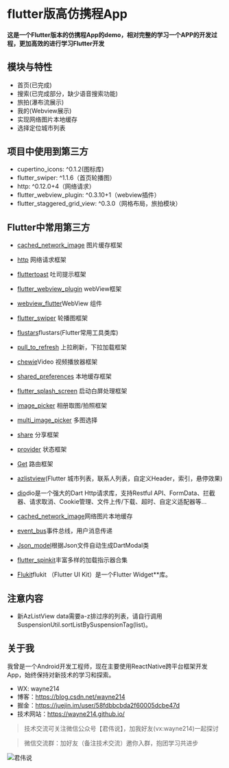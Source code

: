 # flutter版高仿携程App

#### 这是一个Flutter版本的仿携程App的demo，相对完整的学习一个APP的开发过程，更加高效的进行学习Flutter开发

## 模块与特性
- 首页(已完成)
- 搜索(已完成部分，缺少语音搜索功能)
- 旅拍(瀑布流展示)
- 我的(Webview展示)
- 实现网络图片本地缓存
- 选择定位城市列表

## 项目中使用到第三方
 - cupertino_icons: ^0.1.2(图标库)
 - flutter_swiper: ^1.1.6（首页轮播图）
 - http: ^0.12.0+4（网络请求）
 - flutter_webview_plugin: ^0.3.10+1（webview插件）
 - flutter_staggered_grid_view: ^0.3.0（网格布局，旅拍模块）
 
 
## Flutter中常用第三方
- [cached_network_image](https://pub.dev/packages/cached_network_image) 图片缓存框架
- [http](https://pub.dev/packages/http) 网络请求框架
- [fluttertoast](https://pub.dev/packages/fluttertoast) 吐司提示框架
- [flutter_webview_plugin](https://pub.dev/packages/flutter_webview_plugin) webView框架
- [webview_flutter](https://pub.dev/packages/webview_flutter)WebView 组件
- [flutter_swiper](https://pub.dev/packages/flutter_swiper) 轮播图框架
- [flustars](https://pub.dev/packages/flustars)flustars(Flutter常用工具类库) 
- [pull_to_refresh](https://pub.dev/packages/pull_to_refresh) 上拉刷新，下拉加载框架
- [chewie](https://pub.dev/packages/chewie)Video 视频播放器框架
- [shared_preferences](https://pub.dev/packages/shared_preferences) 本地缓存框架
- [flutter_splash_screen](https://pub.dev/packages/flutter_splash_screen) 启动白屏处理框架
- [image_picker](https://pub.dev/packages/image_picker) 相册取图/拍照框架
- [multi_image_picker](https://pub.dev/packages/multi_image_picker) 多图选择
- [share](https://pub.dev/packages/share) 分享框架
- [provider](https://pub.dev/packages/provider) 状态框架
- [Get](https://pub.dev/packages/get) 路由框架
- [azlistview](https://github.com/flutterchina/azlistview)(Flutter 城市列表，联系人列表，自定义Header，索引，悬停效果)
- [dio](https://github.com/flutterchina/dio)dio是一个强大的Dart Http请求库，支持Restful API、FormData、拦截器、请求取消、Cookie管理、文件上传/下载、超时、自定义适配器等...
- [cached_network_image](https://pub.flutter-io.cn/packages/cached_network_image)网络图片本地缓存
- [event_bus](https://pub.flutter-io.cn/packages/event_bus#-installing-tab-)事件总线，用户消息传递
- [Json_model](https://pub.dev/packages/json_model)根据Json文件自动生成DartModal类
- [flutter_spinkit](https://pub.dev/packages/flutter_spinkit)丰富多样的加载指示器合集

- [Flukit](https://github.com/flutterchina/flukit)flukit （Flutter UI Kit）是一个Flutter Widget**库。

 
## 注意内容
-  新AzListView data需要a-z排过序的列表，请自行调用SuspensionUtil.sortListBySuspensionTag(list)。
 
## 关于我

我曾是一个Android开发工程师，现在主要使用ReactNative跨平台框架开发App，始终保持对新技术的学习和探索。

- WX: wayne214
- 博客：https://blog.csdn.net/wayne214
- 掘金：https://juejin.im/user/58fdbbcbda2f60005dcbe47d
- 技术网站：https://wayne214.github.io/


> 技术交流可关注微信公众号【君伟说】，加我好友(vx:wayne214)一起探讨 

> 微信交流群：加好友（备注技术交流）邀你入群，抱团学习共进步

![君伟说](https://github.com/wayne214/flutter_wtrip/blob/master/images/%E5%90%9B%E4%BC%9F%E8%AF%B4.png)